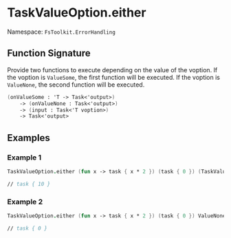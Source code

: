 # TaskValueOption.either

Namespace: `FsToolkit.ErrorHandling`

## Function Signature

Provide two functions to execute depending on the value of the voption. If the voption is `ValueSome`, the first function will be executed. If the voption is `ValueNone`, the second function will be executed.

```fsharp
(onValueSome : 'T -> Task<'output>) 
	-> (onValueNone : Task<'output>) 
	-> (input : Task<'T voption>) 
	-> Task<'output>
```

## Examples

### Example 1

```fsharp
TaskValueOption.either (fun x -> task { x * 2 }) (task { 0 }) (TaskValueOption.valueSome 5)

// task { 10 }
```

### Example 2

```fsharp
TaskValueOption.either (fun x -> task { x * 2 }) (task { 0 }) ValueNone

// task { 0 }
```

